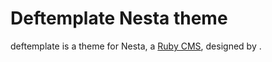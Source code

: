 Deftemplate Nesta theme
=======================

deftemplate is a theme for Nesta, a [Ruby CMS](nesta), designed by
<insert your name here>.

[nesta]: http://nestacms.com
